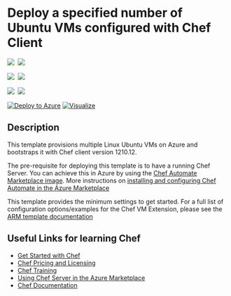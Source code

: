 # Deploy a specified number of Ubuntu VMs configured with Chef Client

<IMG SRC="https://azbotstorage.blob.core.windows.net/badges/multi-vm-chef-template-ubuntu-vm/PublicLastTestDate.svg" />&nbsp;
<IMG SRC="https://azbotstorage.blob.core.windows.net/badges/multi-vm-chef-template-ubuntu-vm/PublicDeployment.svg" />&nbsp;

<IMG SRC="https://azbotstorage.blob.core.windows.net/badges/multi-vm-chef-template-ubuntu-vm/FairfaxLastTestDate.svg" />&nbsp;
<IMG SRC="https://azbotstorage.blob.core.windows.net/badges/multi-vm-chef-template-ubuntu-vm/FairfaxDeployment.svg" />&nbsp;

<IMG SRC="https://azbotstorage.blob.core.windows.net/badges/multi-vm-chef-template-ubuntu-vm/BestPracticeResult.svg" />&nbsp;
<IMG SRC="https://azbotstorage.blob.core.windows.net/badges/multi-vm-chef-template-ubuntu-vm/CredScanResult.svg" />&nbsp;

[![Deploy to Azure](http://azuredeploy.net/deploybutton.png)](https://portal.azure.com/#create/Microsoft.Template/uri/https%3A%2F%2Fraw.githubusercontent.com%2FAzure%2Fazure-quickstart-templates%2Fmaster%2Fmulti-vm-chef-template-ubuntu-vm%2Fazuredeploy.json) [![Visualize](http://armviz.io/visualizebutton.png)](http://armviz.io/#/?load=https%3A%2F%2Fraw.githubusercontent.com%2FAzure%2Fazure-quickstart-templates%2Fmaster%2Fmulti-vm-chef-template-ubuntu-vm%2Fazuredeploy.json)

## Description

This template provisions multiple Linux Ubuntu VMs on Azure and bootstraps it with Chef client version 1210.12.

The pre-requisite for deploying this template is to have a running Chef Server. You can achieve this in Azure by using the [Chef Automate Marketplace image](https://azuremarketplace.microsoft.com/en-us/marketplace/apps/chef-software.chef-automate?tab=Overview).  More instructions on [installing and configuring Chef Automate in the Azure Marketplace](https://docs.chef.io/azure_portal.html)

This template provides the minimum settings to get started. For a full list of configuration options/examples for the Chef VM Extension, please see the [ARM template documentation](https://docs.chef.io/azure_portal.html#azure-resource-manager-arm-templates)

## Useful Links for learning Chef

- [Get Started with Chef](http://learn.chef.io/)
- [Chef Pricing and Licensing](https://www.chef.io/chef/#plans-and-pricing)
- [Chef Training](https://www.chef.io/training/)
- [Using Chef Server in the Azure Marketplace](https://docs.chef.io/azure_portal.html)
- [Chef Documentation](http://docs.chef.io/)

